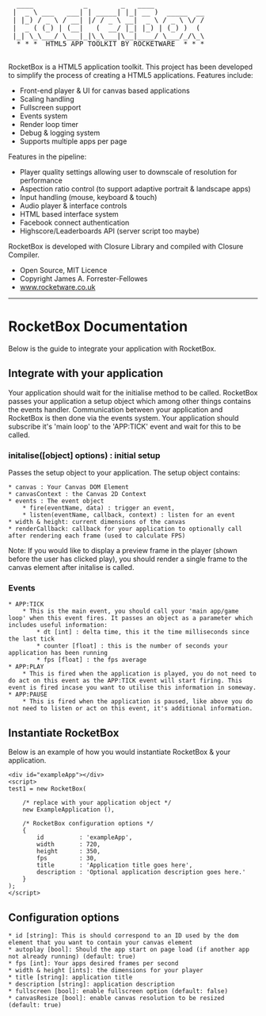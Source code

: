 <pre>
  ____            _        _   ____            
 |  _ \ ___   ___| | _____| |_| __ )  _____  __
 | |_) / _ \ / __| |/ / _ \ __|  _ \ / _ \ \/ /
 |  _ ( (_) | (__|   (  __/ |_| |_) | (_) )  ( 
 |_| \_\___/ \___|_|\_\___|\__|____/ \___/_/\_\
  * * *  HTML5 APP TOOLKIT BY ROCKETWARE  * * *

</pre>
                                           

RocketBox is a HTML5 application toolkit. This project has been developed to simplify the process of creating a HTML5 applications. Features include: 

 * Front-end player & UI for canvas based applications
 * Scaling handling
 * Fullscreen support
 * Events system
 * Render loop timer 
 * Debug & logging system
 * Supports multiple apps per page

Features in the pipeline:

 * Player quality settings allowing user to downscale of resolution for performance
 * Aspection ratio control (to support adaptive portrait & landscape apps)
 * Input handling (mouse, keyboard & touch)
 * Audio player & interface controls
 * HTML based interface system
 * Facebook connect authentication
 * Highscore/Leaderboards API (server script too maybe)

RocketBox is developed with Closure Library and compiled with Closure Compiler.

 * Open Source, MIT Licence
 * Copyright James A. Forrester-Fellowes
 * www.rocketware.co.uk

---

# RocketBox Documentation

Below is the guide to integrate your application with RocketBox.

## Integrate with your application

Your application should wait for the initialise method to be called. RocketBox passes your application a setup object which among other things contains the events handler. Communication between your application and RocketBox is then done via the events system. Your application should subscribe it's 'main loop' to the 'APP:TICK' event and wait for this to be called.

### initalise([object] options) : initial setup

Passes the setup object to your application. The setup object contains:

	* canvas : Your Canvas DOM Element
	* canvasContext : the Canvas 2D Context
	* events : The event object
		* fire(eventName, data) : trigger an event, 
		* listen(eventName, callback, context) : listen for an event
	* width & height: current dimensions of the canvas
	* renderCallback: callback for your application to optionally call after rendering each frame (used to calculate FPS)
	
Note: If you would like to display a preview frame in the player (shown before the user has clicked play), you should render a single frame to the canvas element after initalise is called.

### Events

	* APP:TICK
		* This is the main event, you should call your 'main app/game loop' when this event fires. It passes an object as a parameter which includes useful information:
			* dt [int] : delta time, this it the time milliseconds since the last tick
			* counter [float] : this is the number of seconds your application has been running
			* fps [float] : the fps average
	* APP:PLAY
		* This is fired when the application is played, you do not need to do act on this event as the APP:TICK event will start firing. This event is fired incase you want to utilise this information in someway.
	* APP:PAUSE
		* This is fired when the application is paused, like above you do not need to listen or act on this event, it's additional information.


## Instantiate RocketBox

Below is an example of how you would instantiate RocketBox & your application.

```
<div id="exampleApp"></div>
<script>
test1 = new RocketBox(

	/* replace with your application object */
	new ExampleApplication (),

	/* RocketBox configuration options */
	{
		id			: 'exampleApp',
		width		: 720,
		height		: 350,
		fps			: 30,
		title		: 'Application title goes here',
		description	: 'Optional application description goes here.'
	}
);
</script>
```

## Configuration options

	* id [string]: This is should correspond to an ID used by the dom element that you want to contain your canvas element
	* autoplay [bool]: Should the app start on page load (if another app not already running) (default: true)
	* fps [int]: Your apps desired frames per second
	* width & height [ints]: the dimensions for your player
	* title [string]: application title
	* description [string]: application description
	* fullscreen [bool]: enable fullscreen option (default: false)
	* canvasResize [bool]: enable canvas resolution to be resized (default: true)